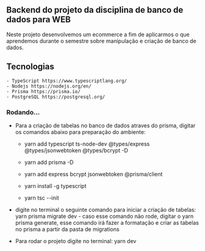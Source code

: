 ## Backend do projeto da disciplina de banco de dados para WEB

Neste projeto desenvolvemos um ecommerce a fim de aplicarmos o que aprendemos durante o semestre sobre manipulação e criação de banco de dados.

## Tecnologias
    - TypeScript https://www.typescriptlang.org/
    - Nodejs https://nodejs.org/en/
    - Prisma https://prisma.io/
    - PostgreSQL https://postgresql.org/

### Rodando...
 - Para a criação de tabelas no banco de dados atraves do prisma, digitar os comandos abaixo para preparação do ambiente: 
    -  yarn  add typescript ts-node-dev @types/express @types/jsonwebtoken @types/bcrypt -D
   
    - yarn add prisma -D
    
    - yarn  add express bcrypt jsonwebtoken @prisma/client

    - yarn install -g typescript
    
    - yarn tsc --init
    
- digite no terminal o seguinte comando para iniciar a criação de tabelas:  yarn prisma migrate dev
        - caso esse comando não rode, digitar o yarn prisma generate, esse comando irá fazer a formatação e criar as tabelas no prisma a partir da pasta de migrations
 
 - Para rodar o projeto digite no terminal: yarn dev
